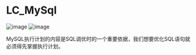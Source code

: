 # LC_MySql
![image](https://user-images.githubusercontent.com/26539681/121656533-29503f80-cad2-11eb-9722-192e7bb10f5a.png)
![image](https://user-images.githubusercontent.com/26539681/121657500-083c1e80-cad3-11eb-9f58-7b23a5e67122.png)

MySQL执行计划的内容是SQL调优时的一个重要依据，我们想要优化SQL语句就必须得先掌握执行计划。
